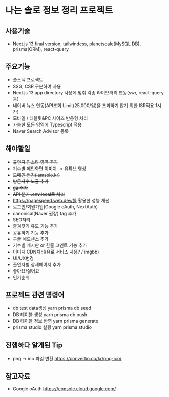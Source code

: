 # 나는 솔로 정보 정리 프로젝트

## 사용기술

- Next.js 13 final version, tailwindcss, planetscale(MySQL DB), prisma(ORM), react-query

## 주요기능

- 풀스택 프로젝트
- SSG, CSR 구분하여 사용
- Next.js 13 app directory 사용에 맞춰 각종 라이브러리 연동(swr, react-query 등)
- 네이버 뉴스 연동(API조회 Limit(25,000/일)을 초과하기 않기 위한 ISR적용 1시간)
- 모바일 / 태블릿&PC 사이즈 반응형 처리
- 가능한 모든 영역에 Typescript 적용
- Naver Search Advisor 등록

## 해야할일

- ~~출연자 인스타 영역 추가~~
- ~~기수별 메인화면 이미지 -> 유튜브 영상~~
- ~~도메인 변경(iamsolo.kr)~~
- ~~방문자수 노출 추가~~
- ~~ga 추가~~
- ~~API 분기 .env.local로 처리~~
- https://pagespeed.web.dev/를 활용한 성능 개선
- 로그인/회원가입(Google oAuth, NextAuth)
- canonical(Naver 권장) tag 추가
- SEO처리
- 즐겨찾기 유도 기능 추가
- 공유하기 기능 추가
- 구글 애드센스 추가
- 기수별 게시판 or 한줄 코멘트 기능 추가
- 이미지 CDN처리(유로 서비스 사용? / imgbb)
- UI/UX변경
- 출연자별 상세페이지 추가
- 좋아요/싫어요
- 인기순위

## 프로젝트 관련 명령어

- db test data생성
  yarn prisma db seed
- DB 테이블 생성
  yarn prisma db push
- DB 테이블 정보 반영
  yarn prisma generate
- prisma studio 실행
  yarn prisma studio

## 진행하다 알게된 Tip

- png -> ico 파일 변환
  https://convertio.co/kr/png-ico/

## 참고자료

- Google oAuth
  https://console.cloud.google.com/

